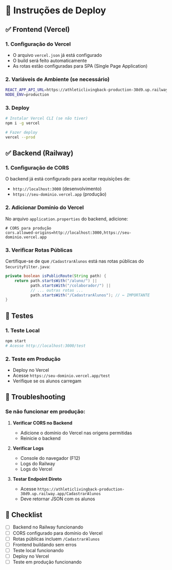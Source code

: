 # 🚀 Instruções de Deploy

## ✅ Frontend (Vercel)

### 1. Configuração do Vercel
- O arquivo `vercel.json` já está configurado
- O build será feito automaticamente
- As rotas estão configuradas para SPA (Single Page Application)

### 2. Variáveis de Ambiente (se necessário)
```bash
REACT_APP_API_URL=https://athleticlivingback-production-38d9.up.railway.app
NODE_ENV=production
```

### 3. Deploy
```bash
# Instalar Vercel CLI (se não tiver)
npm i -g vercel

# Fazer deploy
vercel --prod
```

## ✅ Backend (Railway)

### 1. Configuração de CORS
O backend já está configurado para aceitar requisições de:
- `http://localhost:3000` (desenvolvimento)
- `https://seu-dominio.vercel.app` (produção)

### 2. Adicionar Domínio do Vercel
No arquivo `application.properties` do backend, adicione:

```properties
# CORS para produção
cors.allowed-origins=http://localhost:3000,https://seu-dominio.vercel.app
```

### 3. Verificar Rotas Públicas
Certifique-se de que `/CadastrarAlunos` está nas rotas públicas do `SecurityFilter.java`:

```java
private boolean isPublicRoute(String path) {
    return path.startsWith("/aluno/") ||
           path.startsWith("/colaborador/") ||
           // ... outras rotas ...
           path.startsWith("/CadastrarAlunos"); // ← IMPORTANTE
}
```

## 🔧 Testes

### 1. Teste Local
```bash
npm start
# Acesse http://localhost:3000/test
```

### 2. Teste em Produção
- Deploy no Vercel
- Acesse `https://seu-dominio.vercel.app/test`
- Verifique se os alunos carregam

## 🐛 Troubleshooting

### Se não funcionar em produção:

1. **Verificar CORS no Backend**
   - Adicione o domínio do Vercel nas origens permitidas
   - Reinicie o backend

2. **Verificar Logs**
   - Console do navegador (F12)
   - Logs do Railway
   - Logs do Vercel

3. **Testar Endpoint Direto**
   - Acesse `https://athleticlivingback-production-38d9.up.railway.app/CadastrarAlunos`
   - Deve retornar JSON com os alunos

## 📝 Checklist

- [ ] Backend no Railway funcionando
- [ ] CORS configurado para domínio do Vercel
- [ ] Rotas públicas incluem `/CadastrarAlunos`
- [ ] Frontend buildando sem erros
- [ ] Teste local funcionando
- [ ] Deploy no Vercel
- [ ] Teste em produção funcionando 